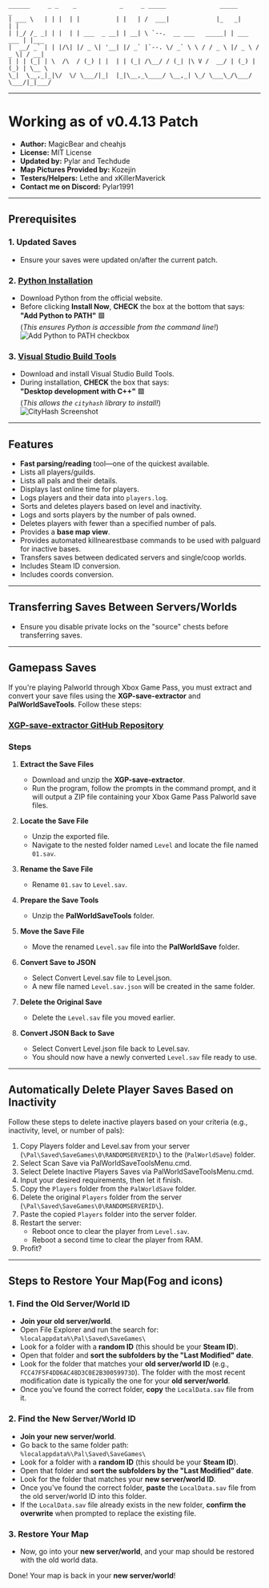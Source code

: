 ```
______     _ _    _            _     _ _____               _____           _     
| ___ \   | | |  | |          | |   | /  ___|             |_   _|         | |    
| |_/ /_ _| | |  | | ___  _ __| | __| \ `--.  __ ___   _____| | ___   ___ | |___ 
|  __/ _` | | |/\| |/ _ \| '__| |/ _` |`--. \/ _` \ \ / / _ \ |/ _ \ / _ \| / __|
| | | (_| | \  /\  / (_) | |  | | (_| /\__/ / (_| |\ V /  __/ | (_) | (_) | \__ \
\_|  \__,_|_|\/  \/ \___/|_|  |_|\__,_\____/ \__,_| \_/ \___\_/\___/ \___/|_|___/
```
---

# Working as of v0.4.13 Patch

- **Author:** MagicBear and cheahjs  
- **License:** MIT License  
- **Updated by:** Pylar and Techdude  
- **Map Pictures Provided by:** Kozejin  
- **Testers/Helpers:** Lethe and xKillerMaverick  
- **Contact me on Discord:** Pylar1991

---

## Prerequisites

### 1. **Updated Saves**
- Ensure your saves were updated on/after the current patch.

### 2. **[Python Installation](https://www.python.org/downloads)**
- Download Python from the official website.  
- Before clicking **Install Now**, **CHECK** the box at the bottom that says:  
  **"Add Python to PATH"** 🟩  
  (*This ensures Python is accessible from the command line!*)  
  ![Add Python to PATH checkbox](https://i.imgur.com/SCJEkdJ.png)

### 3. **[Visual Studio Build Tools](https://visualstudio.microsoft.com/visual-cpp-build-tools/)**
- Download and install Visual Studio Build Tools.  
- During installation, **CHECK** the box that says:  
  **"Desktop development with C++"** 🟩  
  (*This allows the `cityhash` library to install!*)  
  ![CityHash Screenshot](https://i.imgur.com/RZGZ9So.png)

---

## Features

- **Fast parsing/reading** tool—one of the quickest available.  
- Lists all players/guilds.  
- Lists all pals and their details.  
- Displays last online time for players.  
- Logs players and their data into `players.log`.  
- Sorts and deletes players based on level and inactivity.  
- Logs and sorts players by the number of pals owned.  
- Deletes players with fewer than a specified number of pals.   
- Provides a **base map view**.
- Provides automated killnearestbase commands to be used with palguard for inactive bases.
- Transfers saves between dedicated servers and single/coop worlds.  
- Includes Steam ID conversion.
- Includes coords conversion.  

---

## Transferring Saves Between Servers/Worlds

- Ensure you disable private locks on the "source" chests before transferring saves.

---

## Gamepass Saves

If you're playing Palworld through Xbox Game Pass, you must extract and convert your save files using the **XGP-save-extractor** and **PalWorldSaveTools**. Follow these steps:

### [XGP-save-extractor GitHub Repository](https://github.com/Z1ni/XGP-save-extractor)

### Steps

1. **Extract the Save Files**  
   - Download and unzip the **XGP-save-extractor**.  
   - Run the program, follow the prompts in the command prompt, and it will output a ZIP file containing your Xbox Game Pass Palworld save files.

2. **Locate the Save File**  
   - Unzip the exported file.  
   - Navigate to the nested folder named `Level` and locate the file named `01.sav`.

3. **Rename the Save File**  
   - Rename `01.sav` to `Level.sav`.

4. **Prepare the Save Tools**  
   - Unzip the **PalWorldSaveTools** folder.

5. **Move the Save File**  
   - Move the renamed `Level.sav` file into the **PalWorldSave** folder.

6. **Convert Save to JSON**  
   - Select Convert Level.sav file to Level.json.
   - A new file named `Level.sav.json` will be created in the same folder.

7. **Delete the Original Save**  
   - Delete the `Level.sav` file you moved earlier.

8. **Convert JSON Back to Save**  
   - Select Convert Level.json file back to Level.sav.  
   - You should now have a newly converted `Level.sav` file ready to use.

---

## Automatically Delete Player Saves Based on Inactivity

Follow these steps to delete inactive players based on your criteria (e.g., inactivity, level, or number of pals):

1. Copy Players folder and Level.sav from your server (`\Pal\Saved\SaveGames\0\RANDOMSERVERID\`) to the (`PalWorldSave`) folder. 
2. Select Scan Save via PalWorldSaveToolsMenu.cmd.
3. Select Delete Inactive Players Saves via PalWorldSaveToolsMenu.cmd.
4. Input your desired requirements, then let it finish.  
5. Copy the `Players` folder from the `PalWorldSave` folder.  
6. Delete the original `Players` folder from the server (`\Pal\Saved\SaveGames\0\RANDOMSERVERID\`).  
7. Paste the copied `Players` folder into the server folder.  
8. Restart the server:  
   - Reboot once to clear the player from `Level.sav`.  
   - Reboot a second time to clear the player from RAM.  
9. Profit?  

---

## Steps to Restore Your Map(Fog and icons)

### 1. Find the Old Server/World ID
- **Join your old server/world**.
- Open File Explorer and run the search for:  
  `%localappdata%\Pal\Saved\SaveGames\`
- Look for a folder with a **random ID** (this should be your **Steam ID**).
- Open that folder and **sort the subfolders by the "Last Modified" date**.
- Look for the folder that matches your **old server/world ID** (e.g., `FCC47F5F4DD6AC48D3C0E2B30059973D`). The folder with the most recent modification date is typically the one for your **old server/world**.
- Once you've found the correct folder, **copy** the `LocalData.sav` file from it.

### 2. Find the New Server/World ID
- **Join your new server/world**.
- Go back to the same folder path:  
  `%localappdata%\Pal\Saved\SaveGames\`
- Look for a folder with a **random ID** (this should be your **Steam ID**).
- Open that folder and **sort the subfolders by the "Last Modified" date**.
- Look for the folder that matches your **new server/world ID**.
- Once you've found the correct folder, **paste** the `LocalData.sav` file from the old server/world ID into this folder.
- If the `LocalData.sav` file already exists in the new folder, **confirm the overwrite** when prompted to replace the existing file.

### 3. Restore Your Map
- Now, go into your **new server/world**, and your map should be restored with the old world data.

Done! Your map is back in your **new server/world**!